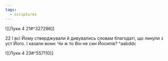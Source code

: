 ```yaml
---
tags:
  - scriptures
---
```


![[Луки 4 21#^327296]]

22 І всі Йому стверджували й дивувались словам благодаті, що линули з уст Його. І казали вони: Чи ж то Він не син Йосипів? ^aabddc

![[Луки 4 23#^557110]]
